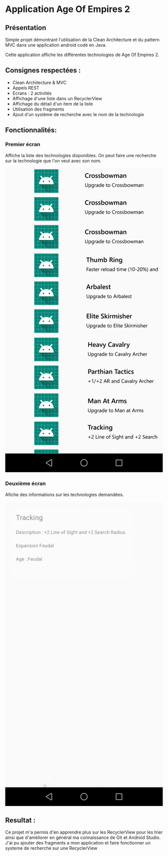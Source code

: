 # Application Age Of Empires 2

## Présentation

Simple projet démontrant l'utilisation de la Clean Architecture et du pattern MVC dans une application android codé en Java.

Cette application affiche les différentes technologies de Age Of Empires 2.

## Consignes respectées : 

- Clean Architecture & MVC
- Appels REST
- Ecrans : 2 activités
- Affichage d'une liste dans un RecyclerView
- Affichage du détail d'un item de la liste
- Utilisation des fragments
- Ajout d'un système de recherche avec le nom de la technologie

## Fonctionnalités: 

### Premier écran 

Affiche la liste des technologies disponibles. On peut faire une recherche sur la technologie que l'on veut avec son nom.

<img src="image1.jpg">

### Deuxième écran

Afiche des informations sur les technologies demandées. 

<img src="image2.jpg">

## Resultat :

Ce projet m'a permis d'en apprendre plus sur les RecyclerView pour les trier ainsi que d'améliorer en général ma connaissance de Git et Android Studio. J'ai pu ajouter des fragments a mon application et faire fonctionner un systeme de recherche sur une RecyclerView